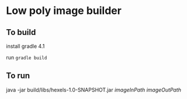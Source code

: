 # Low poly image builder

## To build
install gradle 4.1

run `gradle build`

## To run
java -jar build/libs/hexels-1.0-SNAPSHOT.jar *imageInPath* *imageOutPath*


